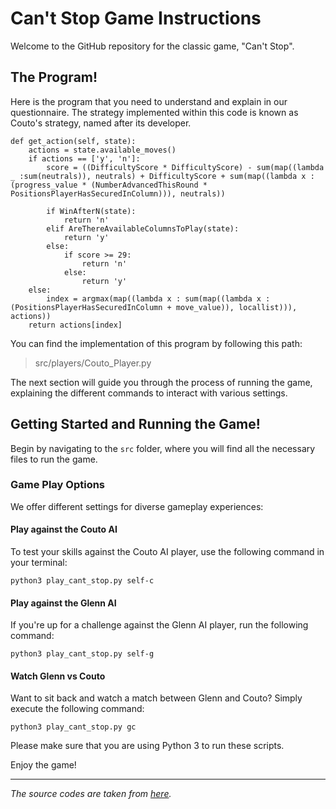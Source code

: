 # Can't Stop Game Instructions

Welcome to the GitHub repository for the classic game, "Can't Stop". 

## The Program!
Here is the program that you need to understand and explain in our questionnaire. The strategy implemented within this code is known as Couto's strategy, named after its developer.
```
def get_action(self, state):
    actions = state.available_moves()
    if actions == ['y', 'n']:
        score = ((DifficultyScore * DifficultyScore) - sum(map((lambda _ :sum(neutrals)), neutrals) + DifficultyScore + sum(map((lambda x : (progress_value * (NumberAdvancedThisRound * PositionsPlayerHasSecuredInColumn))), neutrals))

        if WinAfterN(state):
            return 'n'
        elif AreThereAvailableColumnsToPlay(state):
            return 'y'
        else:
            if score >= 29:
                return 'n'
            else:
                return 'y'
    else:
        index = argmax(map((lambda x : sum(map((lambda x : (PositionsPlayerHasSecuredInColumn + move_value)), locallist))), actions))
    return actions[index]
```
You can find the implementation of this program by following this path:
> src/players/Couto_Player.py



The next section will guide you through the process of running the game, explaining the different commands to interact with various settings.

## Getting Started and Running the Game!

Begin by navigating to the `src` folder, where you will find all the necessary files to run the game.

### Game Play Options

We offer different settings for diverse gameplay experiences:

#### Play against the Couto AI

To test your skills against the Couto AI player, use the following command in your terminal:

`python3 play_cant_stop.py self-c` 

#### Play against the Glenn AI

If you're up for a challenge against the Glenn AI player, run the following command:

`python3 play_cant_stop.py self-g` 

#### Watch Glenn vs Couto

Want to sit back and watch a match between Glenn and Couto? Simply execute the following command:

`python3 play_cant_stop.py gc` 

Please make sure that you are using Python 3 to run these scripts.

Enjoy the game!

----------
_The source codes are taken from [here](https://github.com/leandrocouto/sketch-learning/)._


